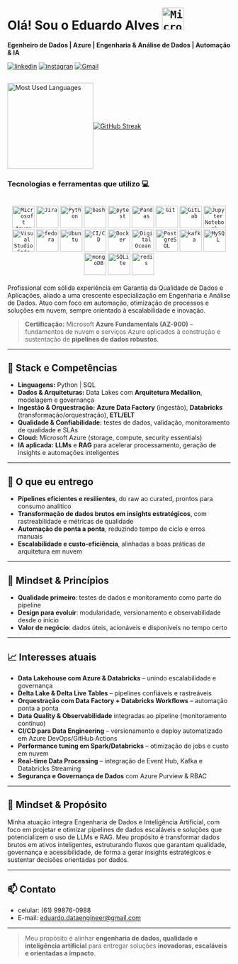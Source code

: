 

# Olá! Sou o Eduardo Alves <code><img width="50" src="https://raw.githubusercontent.com/marwin1991/profile-technology-icons/refs/heads/main/icons/microsoft_azure.png" alt="Microsoft Azure" title="Microsoft Azure"/></code>
**Egenheiro de Dados | Azure | Engenharia & Análise de Dados | Automação & IA**
<br>

[![linkedin](https://img.shields.io/badge/LinkedIn-0077B5?style=for-the-badge&logo=linkedin&logoColor=white/)](https://www.linkedin.com/in/eduardo-alves95/)
[![instagran](https://img.shields.io/badge/Instagram-E4405F?style=for-the-badge&logo=instagram&logoColor=white)](https://www.instagram.com/edu_alves95/)
[![Gmail](https://img.shields.io/badge/Gmail-D14836?style=for-the-badge&logo=gmail&logoColor=white)](mailto:eduardo.telecomrbs@gmail.com)
<!--[![Portfólio](https://img.shields.io/badge/Portfólio-Visitar-blue?style=for-the-badge&logo=google-chrome&logoColor=white)](https://edugitqa.github.io/Portfolio_Eduardo/)-->

##
<div style="display: flex; align-items: center;">
<img height="194em" src="https://github-readme-stats.vercel.app/api/top-langs/?username=edu-data-dev&layout=compact&langs_count=7&theme=highcontrast" alt="Most Used Languages"/>
<a href="https://git.io/streak-stats"><img src="https://github-readme-streak-statsv1.vercel.app?user=edu-data-dev&theme=dark" alt="GitHub Streak" /></a>
  
</div>


### Tecnologias e ferramentas que utilizo 💻
<div style="display: inline_block"><br/>
	<div style="display: inline_block">       
<div align="center">
  <code><img width="50" src="https://raw.githubusercontent.com/marwin1991/profile-technology-icons/refs/heads/main/icons/microsoft_azure.png" alt="Microsoft Azure" title="Microsoft Azure"/></code>
  <code><img width="50" src="https://user-images.githubusercontent.com/25181517/183912952-83784e94-629d-4c34-a961-ae2ae795b662.png" alt="Jira" title="Jira"/></code>
	<code><img width="50" src="https://raw.githubusercontent.com/marwin1991/profile-technology-icons/refs/heads/main/icons/python.png" alt="Python" title="Python"/></code>
	<code><img width="50" src="https://raw.githubusercontent.com/marwin1991/profile-technology-icons/refs/heads/main/icons/bash.png" alt="bash" title="bash"/></code>
	<code><img width="50" src="https://raw.githubusercontent.com/marwin1991/profile-technology-icons/refs/heads/main/icons/pytest.png" alt="pytest" title="pytest"/></code>
	<code><img width="50" src="https://raw.githubusercontent.com/marwin1991/profile-technology-icons/refs/heads/main/icons/pandas.png" alt="Pandas" title="Pandas"/></code>
	<code><img width="50" src="https://raw.githubusercontent.com/marwin1991/profile-technology-icons/refs/heads/main/icons/git.png" alt="Git" title="Git"/></code>
	<code><img width="50" src="https://user-images.githubusercontent.com/25181517/192108376-c675d39b-90f6-4073-bde6-5a9291644657.png" alt="GitLab" title="GitLab"/></code>
  <code><img width="50" src="https://raw.githubusercontent.com/marwin1991/profile-technology-icons/refs/heads/main/icons/jupyter_notebook.png" alt="Jupyter Notebook" title="Jupyter Notebook"/></code>
	<code><img width="50" src="https://user-images.githubusercontent.com/25181517/192108891-d86b6220-e232-423a-bf5f-90903e6887c3.png" alt="Visual Studio Code" title="Visual Studio Code"/></code>
	<code><img width="50" src="https://user-images.githubusercontent.com/25181517/186885787-4011a347-1f68-472c-bf8b-31ed1bb4f8ce.png" alt="fedora" title="fedora"/></code>
	<code><img width="50" src="https://user-images.githubusercontent.com/25181517/186884153-99edc188-e4aa-4c84-91b0-e2df260ebc33.png" alt="Ubuntu" title="Ubuntu"/></code>
	<code><img width="50" src="https://user-images.githubusercontent.com/25181517/183868728-b2e11072-00a5-47e2-8a4e-4ebbb2b8c554.png" alt="CI/CD" title="CI/CD"/></code>
	<code><img width="50" src="https://user-images.githubusercontent.com/25181517/117207330-263ba280-adf4-11eb-9b97-0ac5b40bc3be.png" alt="Docker" title="Docker"/></code>
 	<code><img width="50" src="https://raw.githubusercontent.com/marwin1991/profile-technology-icons/refs/heads/main/icons/digital_ocean.png" alt="Digital Ocean" title="Digital Ocean"/></code>	
	<code><img width="50" src="https://user-images.githubusercontent.com/25181517/117208740-bfb78400-adf5-11eb-97bb-09072b6bedfc.png" alt="PostgreSQL" title="PostgreSQL"/></code>
  <code><img width="50" src="https://raw.githubusercontent.com/marwin1991/profile-technology-icons/refs/heads/main/icons/kafka.png" alt="kafka" title="kafka"/></code>
 	<code><img width="50" src="https://raw.githubusercontent.com/marwin1991/profile-technology-icons/refs/heads/main/icons/mysql.png" alt="MySQL" title="MySQL"/></code>
  <code><img width="50" src="https://raw.githubusercontent.com/marwin1991/profile-technology-icons/refs/heads/main/icons/mongodb.png" alt="mongoDB" title="mongoDB"/></code>
	<code><img width="50" src="https://raw.githubusercontent.com/marwin1991/profile-technology-icons/refs/heads/main/icons/sqlite.png" alt="SQLite" title="SQLite"/></code>
	<code><img width="50" src="https://raw.githubusercontent.com/marwin1991/profile-technology-icons/refs/heads/main/icons/redis.png" alt="redis" title="redis"/></code>
<div align="center">
</div>

</div>
<br>
Profissional com sólida experiência em Garantia da Qualidade de Dados e Aplicações, aliado a uma crescente especialização em Engenharia e Análise de Dados. Atuo com foco em automação, otimização de processos e soluções em nuvem, sempre orientado à escalabilidade e inovação.

> **Certificação:** Microsoft **Azure Fundamentals (AZ-900)** – fundamentos de nuvem e serviços Azure aplicados à construção e sustentação de **pipelines de dados robustos**.

---
## 🔧 Stack e Competências
- **Linguagens:** Python | SQL  
- **Dados & Arquiteturas:** Data Lakes com **Arquitetura Medallion**, modelagem e governança  
- **Ingestão & Orquestração:** **Azure Data Factory** (ingestão), **Databricks** (transformação/orquestração), **ETL/ELT**  
- **Qualidade & Confiabilidade:** testes de dados, validação, monitoramento de qualidade e SLAs  
- **Cloud:** Microsoft Azure (storage, compute, security essentials)  
- **IA aplicada:** **LLMs** e **RAG** para acelerar processamento, geração de insights e automações inteligentes

---

## 🎯 O que eu entrego
- **Pipelines eficientes e resilientes**, do raw ao curated, prontos para consumo analítico  
- **Transformação de dados brutos em insights estratégicos**, com rastreabilidade e métricas de qualidade  
- **Automação de ponta a ponta**, reduzindo tempo de ciclo e erros manuais  
- **Escalabilidade e custo-eficiência**, alinhadas a boas práticas de arquitetura em nuvem

---

## 🧠 Mindset & Princípios
- **Qualidade primeiro**: testes de dados e monitoramento como parte do pipeline  
- **Design para evoluir**: modularidade, versionamento e observabilidade desde o início  
- **Valor de negócio**: dados úteis, acionáveis e disponíveis no tempo certo

---

## 📈 Interesses atuais
- **Data Lakehouse com Azure & Databricks** – unindo escalabilidade e governança  
- **Delta Lake & Delta Live Tables** – pipelines confiáveis e rastreáveis  
- **Orquestração com Data Factory + Databricks Workflows** – automação ponta a ponta  
- **Data Quality & Observabilidade** integradas ao pipeline (monitoramento contínuo)  
- **CI/CD para Data Engineering** – versionamento e deploy automatizado em Azure DevOps/GitHub Actions  
- **Performance tuning em Spark/Databricks** – otimização de jobs e custo em nuvem  
- **Real-time Data Processing** – integração de Event Hub, Kafka e Databricks Streaming  
- **Segurança e Governança de Dados** com Azure Purview & RBAC

---
## 🧠 Mindset & Propósito
Minha atuação integra Engenharia de Dados e Inteligência Artificial, com foco em projetar e otimizar pipelines de dados escaláveis e soluções que potencializem o uso de LLMs e RAG. Meu propósito é transformar dados brutos em ativos inteligentes, estruturando fluxos que garantam qualidade, governança e acessibilidade, de forma a gerar insights estratégicos e sustentar decisões orientadas por dados.

---
## 📫 Contato
- celular: (61) 99876-0988
- E-mail: eduardo.dataengineer@gmail.com
---

> Meu propósito é alinhar **engenharia de dados, qualidade e inteligência artificial** para entregar soluções **inovadoras, escaláveis e orientadas a impacto**.



 

	


















